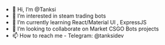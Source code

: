 - 👋 Hi, I’m @Tanksi
- 👀 I’m interested in steam trading bots
- 🌱 I’m currently learning React/Material UI , ExpressJS
- 💞️ I’m looking to collaborate on Market CSGO Bots projects
- 📫 How to reach me - Telegram: @tanksidev

<!---
Tanksi/Tanksi is a ✨ special ✨ repository because its `README.md` (this file) appears on your GitHub profile.
You can click the Preview link to take a look at your changes.
--->
